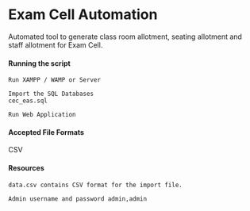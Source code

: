 # Exam Cell Automation
Automated tool to generate class room allotment, seating allotment and staff allotment for Exam Cell.

#### Running the script
```
Run XAMPP / WAMP or Server
```

```
Import the SQL Databases
cec_eas.sql
```

```
Run Web Application
```

#### Accepted File Formats
CSV

#### Resources
```
data.csv contains CSV format for the import file.
```
```
Admin username and password admin,admin
```
